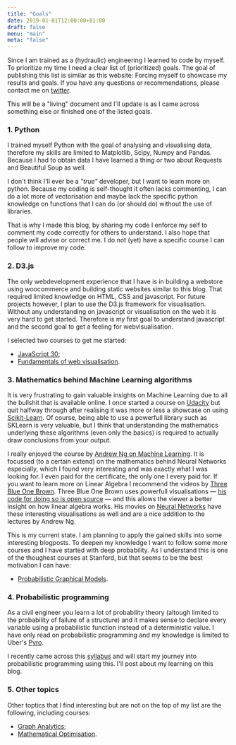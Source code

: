 ```yaml
---
title: "Goals"
date: 2019-01-01T12:00:00+01:00
draft: false
menu: "main"
meta: "false"
---
```


Since I am trained as a (hydraulic) engineering I learned to code by myself. To prioritize my time I need a clear list of (prioritized) goals. The goal of publishing this list is similar as this website: Forcing myself to showcase my results and goals. If you have any questions or recommendations, please contact me on [twitter](https://www.twitter.com/jorisdenuijl).

This will be a "living" document and I'll update is as I came across something else or finished one of the listed goals.

### 1. Python

I trained myself Python with the goal of analysing and visualising data, therefore my skills are limited to Matplotlib, Scipy, Numpy and Pandas. Because I had to obtain data I have learned a thing or two about Requests and Beautiful Soup as well.

I don't think I'll ever be a *"true"* developer, but I want to learn more on python. Because my coding is self-thought it often lacks commenting, I can do a lot more of vectorisation and maybe lack the specific python knowledge on functions that I can do (or should do) without the use of libraries.

That is why I made this blog, by sharing my code I enforce my self to comment my code correctly for others to understand. I also hope that people will advise or correct me. I do not (yet) have a specific course I can follow to improve my code.

### 2. D3.js

The only webdevelopment experience that I have is in building a webstore using woocommerce and building static websites similar to this blog. That required limited knowledge on HTML, CSS and javascript. For future projects however, I plan to use the D3.js framework for visualisation. Without any understanding on javascript or visualisation on the web it is very hard to get started. Therefore is my first goal to understand javascript and the second goal to get a feeling for webvisualisation.

I selected two courses to get me started:

- [JavaScript 30](https://www.javascript30.com/);
- [Fundamentals of web visualisation](http://www.alignedleft.com/tutorials/d3).

### 3. Mathematics behind Machine Learning algorithms

It is very frustrating to gain valuable insights on Machine Learning due to all the bullshit that is available online. I once started a course on [Udacity](https://classroom.udacity.com/courses/ud120) but quit halfway through after realising it was more or less a showcase on using [Scikit-Learn](http://scikit-learn.org/stable/index.html). Of course, being able to use a powerfull library such as SKLearn is very valuable, but I think that understanding the mathematics underlying these algorithms (even only the basics) is required to actually draw conclusions from your output.

I really enjoyed the course by [Andrew Ng on Machine Learning](https://www.coursera.com). It is focussed (to a certain extend) on the mathematics behind Neural Networks especially, which I found very interesting and was exactly what I was looking for. I even paid for the certificate, the only one I every paid for. If you want to learn more on Linear Algebra I recommend the videos by [Three Blue One Brown](https://www.youtube.com/watch?v=fNk_zzaMoSs&list=PLZHQObOWTQDPD3MizzM2xVFitgF8hE_ab). Three Blue One Brown uses powerfull visualisations — [his code for doing so is open source](https://github.com/3b1b/manim) — and this allows the viewer a better insight on how linear algebra works. His movies on [Neural Networks](https://www.youtube.com/watch?v=aircAruvnKk&list=PLZHQObOWTQDNU6R1_67000Dx_ZCJB-3pi) have these interesting visualisations as well and are a nice addition to the lectures by Andrew Ng.

This is my current state. I am planning to apply the gained skills into some interesting blogposts. To deepen my knowledge I want to follow some more courses and I have started with deep probability. As I understand this is one of the thoughest courses at Stanford, but that seems to be the best motivation I can have:

- [Probabilistic Graphical Models](https://www.coursera.org/learn/probabilistic-graphical-models).

### 4. Probabilistic programming

As a civil engineer you learn a lot of probability theory (altough limited to the probability of failure of a structure) and it makes sense to declare every variable using a probabilistic function instead of a deterministic value. I have only read on probabilistic programming and my knowledge is limited to Uber's [Pyro](https://github.com/uber/pyro).

I recently came across this [syllabus](https://arxiv.org/pdf/1809.10756.pdf) and will start my journey into probabilistic programming using this. I'll post about my learning on this blog.

### 5. Other topics

Other toptics that I find interesting but are not on the top of my list are the following, including courses:

- [Graph Analytics](https://people.csail.mit.edu/jshun/6886-s18/);
- [Mathematical Optimisation](https://www.coursera.org/learn/discrete-optimization).